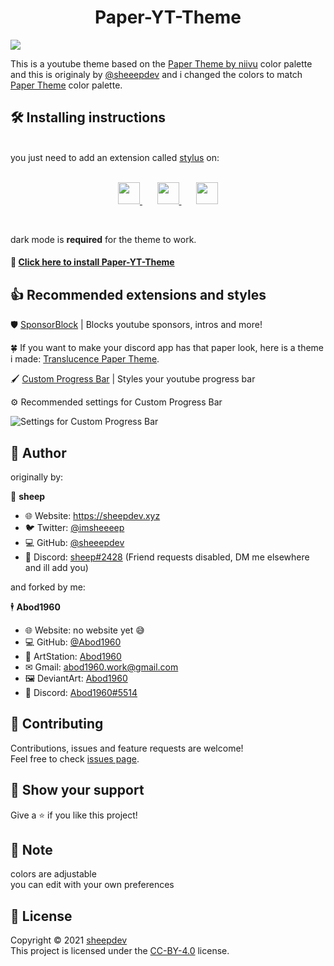 <h1 align='center'> Paper-YT-Theme</h1>


![](https://i.imgur.com/zbi6mlr.jpeg)


This is a youtube theme based on the [Paper Theme by niivu](https://www.deviantart.com/niivu/art/Paper-for-Windows-10-881587608) color palette<br>
and this is originaly by [@sheeepdev](https://github.com/sheeepdev) and i changed the colors to match [Paper Theme](https://www.deviantart.com/niivu/art/Paper-for-Windows-10-881587608) color palette.
  ## 🛠 Installing instructions
  <br>
    you just need to add an extension called <a href=https://add0n.com/stylus.html>stylus</a> on:
    <br>
    <br>
    <p align = center>
    <a href=https://chrome.google.com/webstore/detail/stylus/clngdbkpkpeebahjckkjfobafhncgmne> <img src="https://image.flaticon.com/icons/png/512/732/732205.png" width="35"> </a> &nbsp &nbsp &nbsp
    <a href=https://addons.mozilla.org/en-US/firefox/addon/styl-us/> <img src="https://image.flaticon.com/icons/png/512/732/732198.png" width="35"> </a> &nbsp &nbsp &nbsp
    <a href=https://addons.opera.com/en/extensions/details/stylus/> <img src="https://image.flaticon.com/icons/png/512/732/732233.png" width="35"> </a>
    </p>
    <br>
    

dark mode is **required** for the theme to work.

#### 🔰 [Click here to install Paper-YT-Theme](https://github.com/Abod1960/Paper-YT-Theme/raw/main/Paper-YT-Theme.user.css)


## 👍 Recommended extensions and styles


🛡️ [SponsorBlock](https://sponsor.ajay.app/) | Blocks youtube sponsors, intros and more!

🍀 If you want to make your discord app has that paper look, here is a theme i made: [Translucence Paper Theme](https://github.com/Abod1960/BetterDiscord-Translucence-Themes/blob/master/Themes/Translucence-Paper/README.md).

🖌️ [Custom Progress Bar](https://33kk.github.io/uso-archive/?style=95280) | Styles your youtube progress bar

⚙️ Recommended settings for Custom Progress Bar

![Settings for Custom Progress Bar](https://i.imgur.com/4gC2mws.png)<br>


## 👤 Author

originally by:

🐏 **sheep**

* 🌐 Website: https://sheepdev.xyz
* 🐦 Twitter: [@imsheeeep](https://twitter.com/imsheeeep)
* 💻 GitHub: [@sheeepdev](https://github.com/sheeepdev)
* 💬 Discord: [sheep#2428](https://discord.com/users/429303151598895106) (Friend requests disabled, DM me elsewhere and ill add you)<br>

and forked by me:

🕴 **Abod1960**

* 🌐 Website: no website yet 😅
* 💻 GitHub: [@Abod1960](https://github.com/Abod1960)
* 🎨 ArtStation: [Abod1960](https://www.artstation.com/abod1960)
*  ✉ Gmail: abod1960.work@gmail.com
*   🖼 DeviantArt: [Abod1960](https://www.deviantart.com/abod1960)
*   💬 Discord: [Abod1960#5514](https://discord.com/users/750369816279253083)<br>

## 🤝 Contributing

Contributions, issues and feature requests are welcome!<br />Feel free to check [issues page](https://github.com/sheeepdev/nordtube/issues). 

## 🌟 Show your support

Give a ⭐️ if you like this project!<br>

## 📝 Note

colors are adjustable<br>
you can edit with your own preferences

## 📩 License

Copyright © 2021 [sheepdev](https://sheepdev.xyz/)<br />
This project is licensed under the [CC-BY-4.0](https://github.com/sheeepdev/nordtube/blob/main/LICENSE) license.
